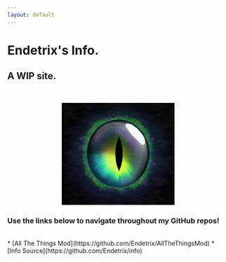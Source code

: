 ```yaml
---
layout: default
---
```


# Endetrix's Info.

## A WIP site.

<br>
<p align="center">
  <img src="https://raw.githubusercontent.com/Endetrix/info/master/images/eye_irl.png">
</p>

### Use the links below to navigate throughout my GitHub repos!
<br>
* [All The Things Mod](https://github.com/Endetrix/AllTheThingsMod)
* [Info Source](https://github.com/Endetrix/info)



